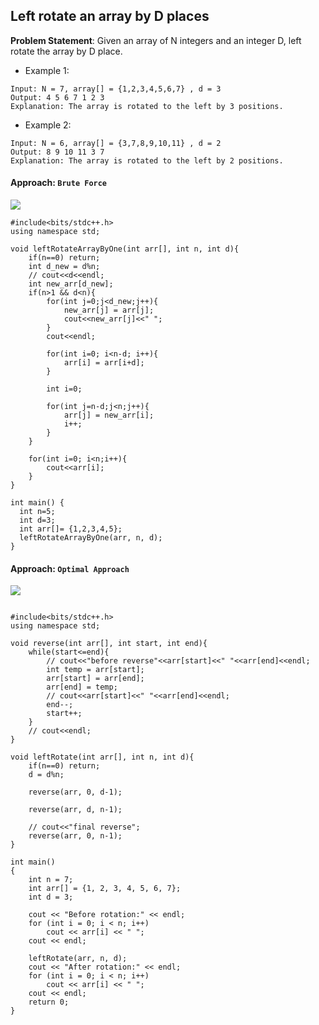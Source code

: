 ## Left rotate an array by D places
**Problem Statement**: Given an array of N integers and an integer D, left rotate the array by D place.
<br>

- Example 1:
```
Input: N = 7, array[] = {1,2,3,4,5,6,7} , d = 3
Output: 4 5 6 7 1 2 3
Explanation: The array is rotated to the left by 3 positions.
```

- Example 2:
```
Input: N = 6, array[] = {3,7,8,9,10,11} , d = 2 
Output: 8 9 10 11 3 7
Explanation: The array is rotated to the left by 2 positions.
```

#### Approach: `Brute Force`

<img src="https://github.com/Sohoxic/SDE-Sheet/blob/main/Arrays%20Part%20-%20IV/assets/images/BruteForce.png">

```
#include<bits/stdc++.h>
using namespace std;

void leftRotateArrayByOne(int arr[], int n, int d){
    if(n==0) return;    
    int d_new = d%n;
    // cout<<d<<endl;
    int new_arr[d_new];
    if(n>1 && d<n){
        for(int j=0;j<d_new;j++){
            new_arr[j] = arr[j];
            cout<<new_arr[j]<<" ";
        }
        cout<<endl;
        
        for(int i=0; i<n-d; i++){
            arr[i] = arr[i+d];
        }

        int i=0;

        for(int j=n-d;j<n;j++){
            arr[j] = new_arr[i];
            i++;
        }
    }

    for(int i=0; i<n;i++){
        cout<<arr[i];
    }
}

int main() {
  int n=5;
  int d=3;
  int arr[]= {1,2,3,4,5};
  leftRotateArrayByOne(arr, n, d);
}

```

#### Approach: `Optimal Approach`

<img src="https://github.com/Sohoxic/SDE-Sheet/blob/main/Arrays%20Part%20-%20IV/assets/images/OptimalApproach.png">

```

#include<bits/stdc++.h>
using namespace std;

void reverse(int arr[], int start, int end){
    while(start<=end){
        // cout<<"before reverse"<<arr[start]<<" "<<arr[end]<<endl;
        int temp = arr[start];
        arr[start] = arr[end];
        arr[end] = temp;
        // cout<<arr[start]<<" "<<arr[end]<<endl;
        end--;
        start++;
    }
    // cout<<endl;
}

void leftRotate(int arr[], int n, int d){
    if(n==0) return;
    d = d%n;

    reverse(arr, 0, d-1);

    reverse(arr, d, n-1);

    // cout<<"final reverse";
    reverse(arr, 0, n-1);
}

int main()
{
    int n = 7;
    int arr[] = {1, 2, 3, 4, 5, 6, 7};
    int d = 3;

    cout << "Before rotation:" << endl;
    for (int i = 0; i < n; i++)
        cout << arr[i] << " ";
    cout << endl;

    leftRotate(arr, n, d);
    cout << "After rotation:" << endl;
    for (int i = 0; i < n; i++)
        cout << arr[i] << " ";
    cout << endl;
    return 0;
}

